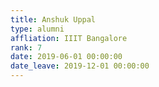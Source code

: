```yaml
---
title: Anshuk Uppal
type: alumni
affliation: IIIT Bangalore
rank: 7
date: 2019-06-01 00:00:00
date_leave: 2019-12-01 00:00:00
---
```

